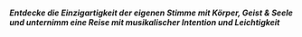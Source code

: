 ##### Entdecke die Einzigartigkeit der eigenen Stimme mit Körper, Geist & Seele und unternimm eine Reise mit musikalischer Intention und Leichtigkeit